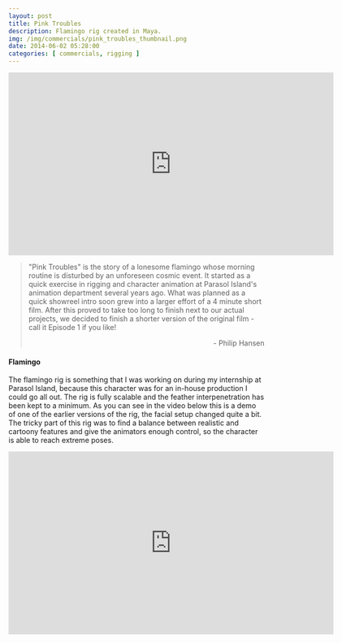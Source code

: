 ```yaml
---
layout: post
title: Pink Troubles
description: Flamingo rig created in Maya.
img: /img/commercials/pink_troubles_thumbnail.png
date: 2014-06-02 05:28:00
categories: [ commercials, rigging ]
---
```

<p align="center"><iframe src="https://player.vimeo.com/video/97102654?color=ff9933&title=0&byline=0&portrait=0" width="640" height="360" frameborder="0" webkitallowfullscreen mozallowfullscreen allowfullscreen></iframe></p> 

<blockquote><p class="justify">"Pink Troubles" is the story of a lonesome flamingo whose morning routine is disturbed by an unforeseen cosmic event. It started as a quick exercise in rigging and character animation at Parasol Island's animation department several years ago. What was planned as a quick showreel intro soon grew into a larger effort of a 4 minute short film. After this proved to take too long to finish next to our actual projects, we decided to finish a shorter version of the original film - call it Episode 1 if you like!</p><p style="text-align: right;">- Philip Hansen</p></blockquote> 

<h4>Flamingo</h4> 
<p class="justify">The flamingo rig is something that I was working on during my internship at Parasol Island, because this character was for an in-house production I could go all out. The rig is fully scalable and the feather interpenetration has been kept to a minimum. As you can see in the video below this is a demo of one of the earlier versions of the rig, the facial setup changed quite a bit. The tricky part of this rig was to find a balance between realistic and cartoony features and give the animators enough control, so the character is able to reach extreme poses. </p>

<p align="center"><iframe src="https://player.vimeo.com/video/27579627?color=ff9933&title=0&byline=0&portrait=0" width="640" height="360" frameborder="0" webkitallowfullscreen mozallowfullscreen allowfullscreen></iframe></p>
